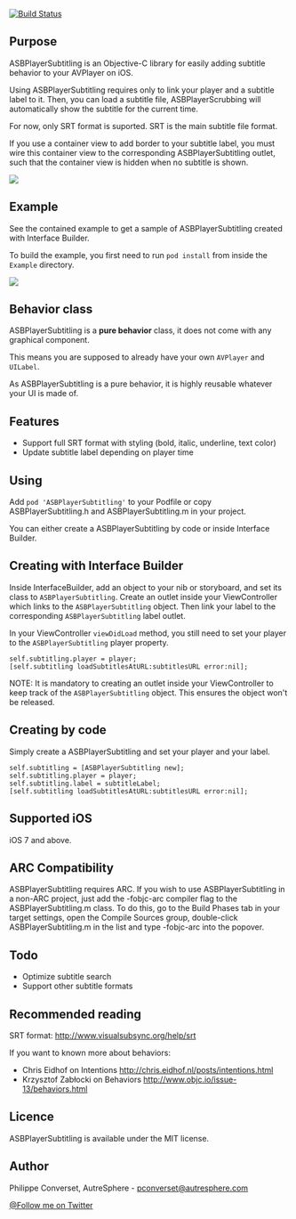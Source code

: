 [![Build Status](https://travis-ci.org/autresphere/ASBPlayerSubtitling.svg)](https://travis-ci.org/autresphere/ASBPlayerSubtitling)


Purpose
-------
ASBPlayerSubtitling is an Objective-C library for easily adding subtitle behavior to your AVPlayer on iOS.

Using ASBPlayerSubtitling requires only to link your player and a subtitle label to it. Then, you can load a subtitle file, ASBPlayerScrubbing will automatically show the subtitle for the current time.

For now, only SRT format is suported. SRT is the main subtitle file format.

If you use a container view to add border to your subtitle label, you must wire this container view to the corresponding ASBPlayerSubtitling outlet, such that the container view is hidden when no subtitle is shown.

![](https://github.com/autresphere/ASBPlayerSubtitling/raw/master/Screenshots/styling.jpg) 

Example
-------
See the contained example to get a sample of ASBPlayerSubtitling created with Interface Builder.

To build the example, you first need to run ```pod install``` from inside the ```Example``` directory.

![](https://github.com/autresphere/ASBPlayerSubtitling/raw/master/Screenshots/example1.jpg) 

Behavior class
--------------
ASBPlayerSubtitling is a **pure behavior** class, it does not come with any graphical component. 

This means you are supposed to already have your own ```AVPlayer``` and ```UILabel```.

As ASBPlayerSubtitling is a pure behavior, it is highly reusable whatever your UI is made of.

Features
--------
* Support full SRT format with styling (bold, italic, underline, text color)
* Update subtitle label depending on player time

Using
-----
Add `pod 'ASBPlayerSubtitling'` to your Podfile or copy ASBPlayerSubtitling.h and ASBPlayerSubtitling.m in your project.

You can either create a ASBPlayerSubtitling by code or inside Interface Builder.

Creating with Interface Builder
-------------------------------
Inside InterfaceBuilder, add an object to your nib or storyboard, and set its class to ```ASBPlayerSubtitling```. Create an outlet inside your ViewController which links to the ```ASBPlayerSubtitling``` object. Then link your label to the corresponding ```ASBPlayerSubtitling``` label outlet.

In your ViewController ```viewDidLoad``` method, you still need to set your player to the ```ASBPlayerSubtitling``` player property.
```objc
self.subtitling.player = player;
[self.subtitling loadSubtitlesAtURL:subtitlesURL error:nil];
```

NOTE: It is mandatory to creating an outlet inside your ViewController to keep track of the ```ASBPlayerSubtitling``` object. This ensures the object won't be released.

Creating by code
----------------
Simply create a ASBPlayerSubtitling and set your player and your label.
```objc
self.subtitling = [ASBPlayerSubtitling new];
self.subtitling.player = player;
self.subtitling.label = subtitleLabel;
[self.subtitling loadSubtitlesAtURL:subtitlesURL error:nil];
```

Supported iOS
-------------
iOS 7 and above.

ARC Compatibility
-----------------
ASBPlayerSubtitling requires ARC. If you wish to use ASBPlayerSubtitling in a non-ARC project, just add the -fobjc-arc compiler flag to the ASBPlayerSubtitling.m class. To do this, go to the Build Phases tab in your target settings, open the Compile Sources group, double-click ASBPlayerSubtitling.m in the list and type -fobjc-arc into the popover.

Todo
----
* Optimize subtitle search
* Support other subtitle formats

Recommended reading
-------------------
SRT format: http://www.visualsubsync.org/help/srt

If you want to known more about behaviors:
* Chris Eidhof on Intentions http://chris.eidhof.nl/posts/intentions.html
* Krzysztof Zabłocki on Behaviors http://www.objc.io/issue-13/behaviors.html

Licence
-------
ASBPlayerSubtitling is available under the MIT license.

Author
------
Philippe Converset, AutreSphere - pconverset@autresphere.com

[@Follow me on Twitter](http://twitter.com/autresphere)
